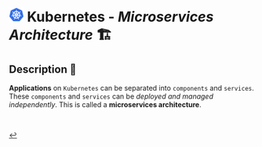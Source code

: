 # <img src="../../assets/img/k8s.png" width="30px"> **Kubernetes** - ***Microservices Architecture*** 🏗️

## **Description** 👀

**Applications** on `Kubernetes` can be separated into `components` and `services`. These `components` and `services` can be *deployed and managed independently*. This is called a **microservices architecture**.

<br>

[↩️](../README.md)
